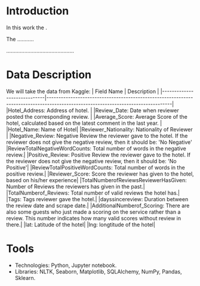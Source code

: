 # Introduction
In this work the .

The ...........

.............................................




# Data Description
We will take the data from Kaggle:
| Field Name | Description                                                                                                                                       |
|-----------------------------|----------------------------------------------------------------------------------------------------------------------------------|
|Hotel_Address: Address of hotel.                                                                                                                                |
|Review_Date: Date when reviewer posted the corresponding review.                                                                                                |
|Average_Score: Average Score of the hotel, calculated based on the latest comment in the last year.                                                             |
|Hotel_Name: Name of Hotel|
|Reviewer_Nationality: Nationality of Reviewer                                                                                                                    |
|Negative_Review: Negative Review the reviewer gave to the hotel. If the reviewer does not give the negative review, then it should be: 'No Negative'
|ReviewTotalNegativeWordCounts: Total number of words in the negative review.|
|Positive_Review: Positive Review the reviewer gave to the hotel. If the reviewer does not give the negative review, then it should be: 'No Positive'|
|ReviewTotalPositiveWordCounts: Total number of words in the positive review.|
|Reviewer_Score: Score the reviewer has given to the hotel, based on his/her experience|
|TotalNumberofReviewsReviewerHasGiven: Number of Reviews the reviewers has given in the past.|
|TotalNumberof_Reviews: Total number of valid reviews the hotel has.|
|Tags: Tags reviewer gave the hotel.|
|dayssincereview: Duration between the review date and scrape date.|
|AdditionalNumberof_Scoring: There are also some guests who just made a scoring on the service rather than a review. This number indicates how many valid scores without review in there.|
|lat: Latitude of the hotel|
|lng: longtitude of the hotel|

# Tools
* Technologies: Python, Jupyter notebook.
* Libraries: NLTK, Seaborn, Matplotlib, SQLAlchemy, NumPy, Pandas, Sklearn.



